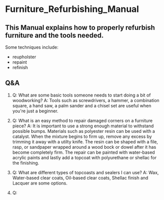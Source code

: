 # Furniture_Refurbishing_Manual

## This Manual explains how to properly refurbish furniture and the tools needed. ##
Some techniques include: 
  * reupholster
  * repaint
  * refinish


## Q&A ##

1. Q: What are some basic tools someone needs to start doing a bit of woodworking?
   A: Tools such as screwdrivers, a hammer, a combination square, a hand saw, a palm sander and a chisel set are useful when you're just a beginner.
2. Q: What is an easy method to repair damaged corners on a furniture piece?
   A: It is important to use a strong enough material to withstand possible bumps. Materials such as polyester resin can be used with a catalyst. When the mixture begins to firm up, remove any excess by trimming it away with a utilty knife. The resin can be shaped with a file, rasp, or sandpaper wrapped around a wood bock or dowel after it has become completely firm. The repair can be painted with water-based acrylic paints and lastly add a topcoat with polyurethane or shellac for the finishing. 
   
3. Q: What are different types of topcoasts and sealers I can use?
   A: Wax, Water-based clear coats, Oil-based clear coats, Shellac finish and Lacquer are some options.
   
4. Q: 

